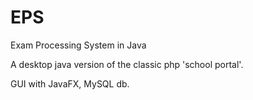 # EPS
Exam Processing System in Java

A desktop java version of the classic php 'school portal'.

GUI with JavaFX, MySQL db.
